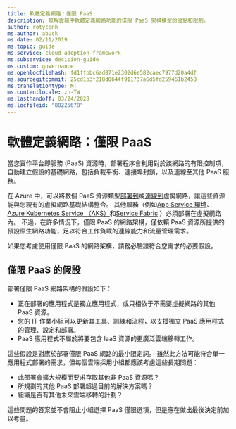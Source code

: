 ```yaml
---
title: 軟體定義網路：僅限 PaaS
description: 瞭解雲端中軟體定義網路功能的僅限 PaaS 架構模型的優點和限制。
author: rotycenh
ms.author: abuck
ms.date: 02/11/2019
ms.topic: guide
ms.service: cloud-adoption-framework
ms.subservice: decision-guide
ms.custom: governance
ms.openlocfilehash: fd1ffbbc6ad871e2302d6e582caec7977d20a4df
ms.sourcegitcommit: 25cd1b3f218d0644f911737a6d5fd259461b2458
ms.translationtype: MT
ms.contentlocale: zh-TW
ms.lasthandoff: 03/24/2020
ms.locfileid: "80225678"
---
```

# <a name="software-defined-networking-paas-only"></a>軟體定義網路：僅限 PaaS

當您實作平台即服務 (PaaS) 資源時，部署程序會利用對於該網路的有限控制項，自動建立假設的基礎網路，包括負載平衡、連接埠封鎖，以及連線至其他 PaaS 服務。

在 Azure 中，可以將數個 PaaS 資源類型[部署到](https://docs.microsoft.com/azure/virtual-network/virtual-network-for-azure-services)或[連線到](https://docs.microsoft.com/azure/virtual-network/virtual-network-service-endpoints-overview)虛擬網路，讓這些資源能與您現有的虛擬網路基礎結構整合。 其他服務（例如[App Service 環境](https://docs.microsoft.com/azure/app-service/environment/intro)、 [Azure Kubernetes Service （AKS）](https://docs.microsoft.com/azure/aks/intro-kubernetes)和[Service Fabric](https://docs.microsoft.com/azure/service-fabric/service-fabric-overview) ）必須部署在虛擬網路內。 不過，在許多情況下，僅限 PaaS 的網路架構，僅依賴 PaaS 資源所提供的預設原生網路功能，足以符合工作負載的連線能力和流量管理需求。

如果您考慮使用僅限 PaaS 的網路架構，請務必驗證符合您需求的必要假設。

## <a name="paas-only-assumptions"></a>僅限 PaaS 的假設

部署僅限 PaaS 網路架構的假設如下：

- 正在部署的應用程式是獨立應用程式，或只相依于不需要虛擬網路的其他 PaaS 資源。
- 您的 IT 作業小組可以更新其工具、訓練和流程，以支援獨立 PaaS 應用程式的管理、設定和部署。
- PaaS 應用程式不屬於將要包含 IaaS 資源的更廣泛雲端移轉工作。

這些假設是對應於部署僅限 PaaS 網路的最小限定詞。 雖然此方法可能符合單一應用程式部署的需求，但每個雲端採用小組都應該考慮這些長期問題：

- 此部署會擴大規模而要求存取其他非 PaaS 資源嗎？
- 所規劃的其他 PaaS 部署超過目前的解決方案嗎？
- 組織是否有其他未來雲端移轉的計劃？

這些問題的答案並不會阻止小組選擇 PaaS 僅限選項，但是應在做出最後決定前加以考量。
